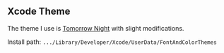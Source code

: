 ## Xcode Theme 

The theme I use is [Tomorrow Night](https://github.com/chriskempson/tomorrow-theme/tree/master/Xcode%204) with slight modifications.

Install path: `.../Library/Developer/Xcode/UserData/FontAndColorThemes`


